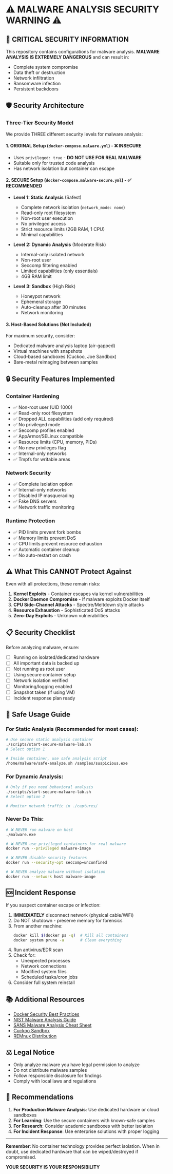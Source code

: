 # ⚠️ MALWARE ANALYSIS SECURITY WARNING ⚠️

## 🔴 CRITICAL SECURITY INFORMATION

This repository contains configurations for malware analysis. **MALWARE ANALYSIS IS EXTREMELY DANGEROUS** and can result in:

- Complete system compromise
- Data theft or destruction  
- Network infiltration
- Ransomware infection
- Persistent backdoors

## 🛡️ Security Architecture

### Three-Tier Security Model

We provide THREE different security levels for malware analysis:

#### 1. **ORIGINAL Setup** (`docker-compose.malware.yml`) - ❌ INSECURE
- Uses `privileged: true` - **DO NOT USE FOR REAL MALWARE**
- Suitable only for trusted code analysis
- Has network isolation but container can escape

#### 2. **SECURE Setup** (`docker-compose.malware-secure.yml`) - ✅ RECOMMENDED
- **Level 1: Static Analysis** (Safest)
  - Complete network isolation (`network_mode: none`)
  - Read-only root filesystem
  - Non-root user execution
  - No privileged access
  - Strict resource limits (2GB RAM, 1 CPU)
  - Minimal capabilities

- **Level 2: Dynamic Analysis** (Moderate Risk)
  - Internal-only isolated network
  - Non-root user
  - Seccomp filtering enabled
  - Limited capabilities (only essentials)
  - 4GB RAM limit

- **Level 3: Sandbox** (High Risk)
  - Honeypot network
  - Ephemeral storage
  - Auto-cleanup after 30 minutes
  - Network monitoring

#### 3. **Host-Based Solutions** (Not Included)
For maximum security, consider:
- Dedicated malware analysis laptop (air-gapped)
- Virtual machines with snapshots
- Cloud-based sandboxes (Cuckoo, Joe Sandbox)
- Bare-metal reimaging between samples

## 🔒 Security Features Implemented

### Container Hardening
- ✅ Non-root user (UID 1000)
- ✅ Read-only root filesystem
- ✅ Dropped ALL capabilities (add only required)
- ✅ No privileged mode
- ✅ Seccomp profiles enabled
- ✅ AppArmor/SELinux compatible
- ✅ Resource limits (CPU, memory, PIDs)
- ✅ No new privileges flag
- ✅ Internal-only networks
- ✅ Tmpfs for writable areas

### Network Security
- ✅ Complete isolation option
- ✅ Internal-only networks
- ✅ Disabled IP masquerading
- ✅ Fake DNS servers
- ✅ Network traffic monitoring

### Runtime Protection
- ✅ PID limits prevent fork bombs
- ✅ Memory limits prevent DoS
- ✅ CPU limits prevent resource exhaustion
- ✅ Automatic container cleanup
- ✅ No auto-restart on crash

## ⚠️ What This CANNOT Protect Against

Even with all protections, these remain risks:

1. **Kernel Exploits** - Container escapes via kernel vulnerabilities
2. **Docker Daemon Compromise** - If malware exploits Docker itself
3. **CPU Side-Channel Attacks** - Spectre/Meltdown style attacks
4. **Resource Exhaustion** - Sophisticated DoS attacks
5. **Zero-Day Exploits** - Unknown vulnerabilities

## 📋 Security Checklist

Before analyzing malware, ensure:

- [ ] Running on isolated/dedicated hardware
- [ ] All important data is backed up
- [ ] Not running as root user
- [ ] Using secure container setup
- [ ] Network isolation verified
- [ ] Monitoring/logging enabled
- [ ] Snapshot taken (if using VM)
- [ ] Incident response plan ready

## 🚀 Safe Usage Guide

### For Static Analysis (Recommended for most cases):
```bash
# Use secure static analysis container
./scripts/start-secure-malware-lab.sh
# Select option 1

# Inside container, use safe analysis script
/home/malware/safe-analyze.sh /samples/suspicious.exe
```

### For Dynamic Analysis:
```bash
# Only if you need behavioral analysis
./scripts/start-secure-malware-lab.sh
# Select option 2

# Monitor network traffic in ./captures/
```

### Never Do This:
```bash
# ❌ NEVER run malware on host
./malware.exe

# ❌ NEVER use privileged containers for real malware
docker run --privileged malware-image

# ❌ NEVER disable security features
docker run --security-opt seccomp=unconfined

# ❌ NEVER analyze malware without isolation
docker run --network host malware-image
```

## 🆘 Incident Response

If you suspect container escape or infection:

1. **IMMEDIATELY** disconnect network (physical cable/WiFi)
2. Do NOT shutdown - preserve memory for forensics
3. From another machine:
   ```bash
   docker kill $(docker ps -q)  # Kill all containers
   docker system prune -a       # Clean everything
   ```
4. Run antivirus/EDR scan
5. Check for:
   - Unexpected processes
   - Network connections
   - Modified system files
   - Scheduled tasks/cron jobs
6. Consider full system reinstall

## 📚 Additional Resources

- [Docker Security Best Practices](https://docs.docker.com/engine/security/)
- [NIST Malware Analysis Guide](https://nvlpubs.nist.gov/nistpubs/SpecialPublications/NIST.SP.800-83r1.pdf)
- [SANS Malware Analysis Cheat Sheet](https://www.sans.org/posters/malware-analysis-cheat-sheet/)
- [Cuckoo Sandbox](https://cuckoosandbox.org/)
- [REMnux Distribution](https://remnux.org/)

## ⚖️ Legal Notice

- Only analyze malware you have legal permission to analyze
- Do not distribute malware samples
- Follow responsible disclosure for findings
- Comply with local laws and regulations

## 🤝 Recommendations

1. **For Production Malware Analysis**: Use dedicated hardware or cloud sandboxes
2. **For Learning**: Use the secure containers with known-safe samples
3. **For Research**: Consider academic sandboxes with better isolation
4. **For Incident Response**: Use enterprise solutions with proper logging

---

**Remember**: No container technology provides perfect isolation. When in doubt, use dedicated hardware that can be wiped/destroyed if compromised.

**YOUR SECURITY IS YOUR RESPONSIBILITY**